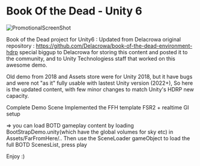 # Book Of the Dead - Unity 6
![PromotionalScreenShot](https://assetstorev1-prd-cdn.unity3d.com/package-screenshot/aa4da373-1944-4836-897d-fe786c28f2b4_scaled.jpg)

Book of the Dead project for Unity6 : Updated from Delacrowa original repository : https://github.com/Delacrowa/book-of-the-dead-environment-hdrp
special biggup to Delacrowa for storing this content and posted it to the community, and to Unity Technologiess staff that worked on this awesome demo.

Old demo from 2018 and Assets store were for Unity 2018, but it have bugs and were not "as it" fully usable with lastest Unity version (2022+),
So here is the updated content, with few minor changes to match Unity's HDRP new capacity.

Complete Demo Scene
Implemented the FFH template
FSR2 + realtime GI setup

=> you can load BOTD gameplay content by loading BootStrapDemo.unity(which have the global volumes for sky etc) in Assets/FarFromHere/..
Then use the SceneLoader gameObject to load the full BOTD ScenesList, press play

Enjoy :)
